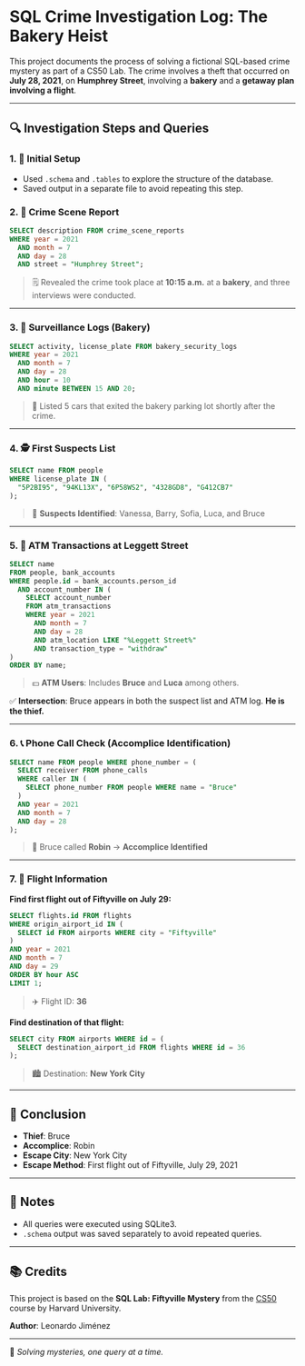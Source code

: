 # SQL Crime Investigation Log: The Bakery Heist

This project documents the process of solving a fictional SQL-based crime mystery as part of a CS50 Lab. The crime involves a theft that occurred on **July 28, 2021**, on **Humphrey Street**, involving a **bakery** and a **getaway plan involving a flight**.

---

## 🔍 Investigation Steps and Queries

### 1. 🔧 Initial Setup
- Used `.schema` and `.tables` to explore the structure of the database.
- Saved output in a separate file to avoid repeating this step.

### 2. 🧾 Crime Scene Report
```sql
SELECT description FROM crime_scene_reports
WHERE year = 2021
  AND month = 7
  AND day = 28
  AND street = "Humphrey Street";
```
> 🗒️ Revealed the crime took place at **10:15 a.m.** at a **bakery**, and three interviews were conducted.

---

### 3. 📼 Surveillance Logs (Bakery)
```sql
SELECT activity, license_plate FROM bakery_security_logs
WHERE year = 2021
  AND month = 7
  AND day = 28
  AND hour = 10
  AND minute BETWEEN 15 AND 20;
```
> 🎥 Listed 5 cars that exited the bakery parking lot shortly after the crime.

---

### 4. 🕵️ First Suspects List
```sql
SELECT name FROM people
WHERE license_plate IN (
  "5P2BI95", "94KL13X", "6P58WS2", "4328GD8", "G412CB7"
);
```
> 🚨 **Suspects Identified**: Vanessa, Barry, Sofia, Luca, and Bruce

---

### 5. 🏧 ATM Transactions at Leggett Street
```sql
SELECT name
FROM people, bank_accounts
WHERE people.id = bank_accounts.person_id
  AND account_number IN (
    SELECT account_number
    FROM atm_transactions
    WHERE year = 2021
      AND month = 7
      AND day = 28
      AND atm_location LIKE "%Leggett Street%"
      AND transaction_type = "withdraw"
)
ORDER BY name;
```
> 💵 **ATM Users**: Includes **Bruce** and **Luca** among others.

✅ **Intersection**: Bruce appears in both the suspect list and ATM log. **He is the thief.**

---

### 6. 📞 Phone Call Check (Accomplice Identification)
```sql
SELECT name FROM people WHERE phone_number = (
  SELECT receiver FROM phone_calls
  WHERE caller IN (
    SELECT phone_number FROM people WHERE name = "Bruce"
  )
  AND year = 2021
  AND month = 7
  AND day = 28
);
```
> 📱 Bruce called **Robin** → **Accomplice Identified**

---

### 7. 🛫 Flight Information
**Find first flight out of Fiftyville on July 29:**
```sql
SELECT flights.id FROM flights
WHERE origin_airport_id IN (
  SELECT id FROM airports WHERE city = "Fiftyville"
)
AND year = 2021
AND month = 7
AND day = 29
ORDER BY hour ASC
LIMIT 1;
```
> ✈️ Flight ID: **36**

**Find destination of that flight:**
```sql
SELECT city FROM airports WHERE id = (
  SELECT destination_airport_id FROM flights WHERE id = 36
);
```
> 🏙️ Destination: **New York City**

---

## 🧠 Conclusion

- **Thief**: Bruce  
- **Accomplice**: Robin  
- **Escape City**: New York City  
- **Escape Method**: First flight out of Fiftyville, July 29, 2021

---

## 📌 Notes

- All queries were executed using SQLite3.
- `.schema` output was saved separately to avoid repeated queries.

---

## 📚 Credits

This project is based on the **SQL Lab: Fiftyville Mystery** from the [CS50](https://cs50.harvard.edu/) course by Harvard University.

**Author**: Leonardo Jiménez

---
🔎 *Solving mysteries, one query at a time.*